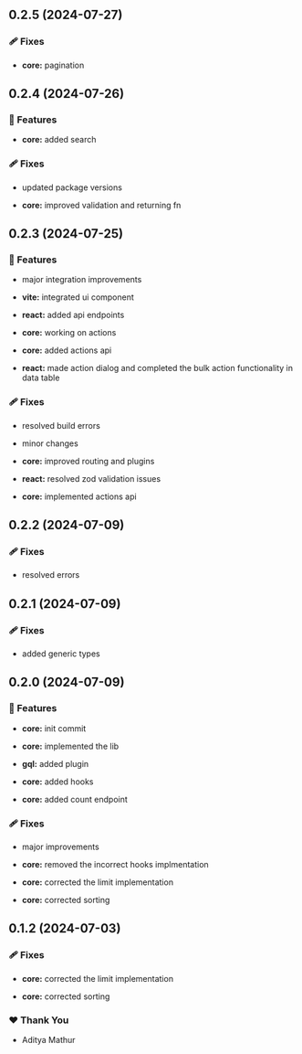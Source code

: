 ## 0.2.5 (2024-07-27)


### 🩹 Fixes

- **core:** pagination

## 0.2.4 (2024-07-26)


### 🚀 Features

- **core:** added search


### 🩹 Fixes

- updated package versions

- **core:** improved validation and returning fn

## 0.2.3 (2024-07-25)


### 🚀 Features

- major integration improvements

- **vite:** integrated ui component

- **react:** added api endpoints

- **core:** working on actions

- **core:** added actions api

- **react:** made action dialog and completed the bulk action functionality in data table


### 🩹 Fixes

- resolved build errors

- minor changes

- **core:** improved routing and plugins

- **react:** resolved zod validation issues

- **core:** implemented actions api

## 0.2.2 (2024-07-09)


### 🩹 Fixes

- resolved errors

## 0.2.1 (2024-07-09)


### 🩹 Fixes

- added generic types

## 0.2.0 (2024-07-09)


### 🚀 Features

- **core:** init commit

- **core:** implemented the lib

- **gql:** added plugin

- **core:** added hooks

- **core:** added count endpoint


### 🩹 Fixes

- major improvements

- **core:** removed the incorrect hooks implmentation

- **core:** corrected the limit implementation

- **core:** corrected sorting

## 0.1.2 (2024-07-03)


### 🩹 Fixes

- **core:** corrected the limit implementation

- **core:** corrected sorting


### ❤️  Thank You

- Aditya Mathur